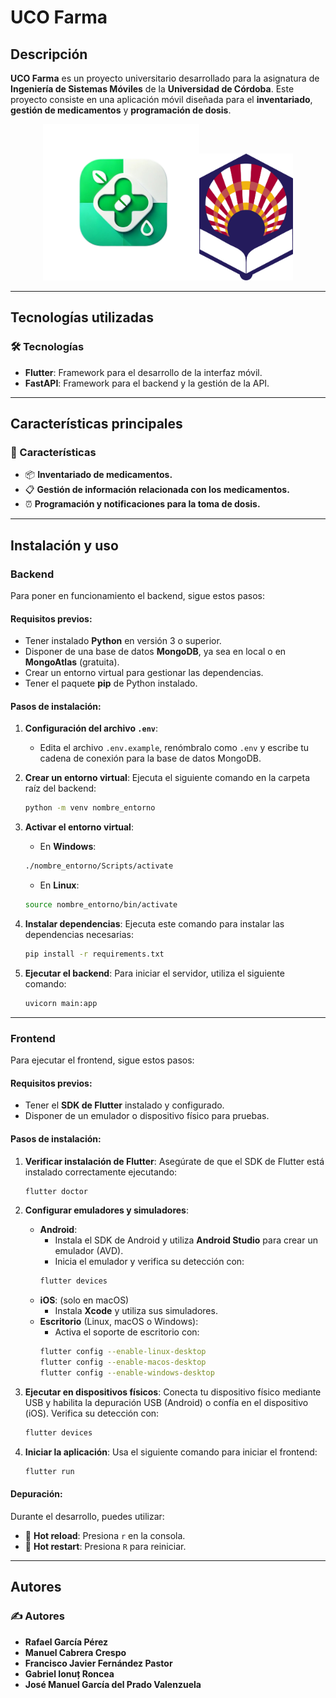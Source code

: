 # UCO Farma



## Descripción
**UCO Farma** es un proyecto universitario desarrollado para la asignatura de **Ingeniería de Sistemas Móviles** de la **Universidad de Córdoba**. Este proyecto consiste en una aplicación móvil diseñada para el **inventariado**, **gestión de medicamentos** y **programación de dosis**.
<p align="center"><img src="frontend/uco_farma/assets/images/logo-removebg.png" alt="Logo de UCO Farma" width="250"/><img src="frontend/uco_farma/assets/images/Logo_UCO.png" alt="Logo de UCO" width="150"/></p>

---

## Tecnologías utilizadas
### 🛠️ Tecnologías
- **Flutter**: Framework para el desarrollo de la interfaz móvil.
- **FastAPI**: Framework para el backend y la gestión de la API.

---

## Características principales
### 🌟 Características
- 📦 **Inventariado de medicamentos.**
- 📋 **Gestión de información relacionada con los medicamentos.**
- ⏰ **Programación y notificaciones para la toma de dosis.**

---

## Instalación y uso

### Backend
Para poner en funcionamiento el backend, sigue estos pasos:

#### Requisitos previos:
- Tener instalado **Python** en versión 3 o superior.
- Disponer de una base de datos **MongoDB**, ya sea en local o en **MongoAtlas** (gratuita).
- Crear un entorno virtual para gestionar las dependencias.
- Tener el paquete **pip** de Python instalado.

#### Pasos de instalación:

1. **Configuración del archivo `.env`**:
   - Edita el archivo `.env.example`, renómbralo como `.env` y escribe tu cadena de conexión para la base de datos MongoDB.

2. **Crear un entorno virtual**:
   Ejecuta el siguiente comando en la carpeta raíz del backend:
   ```bash
   python -m venv nombre_entorno
   ```

3. **Activar el entorno virtual**:
   - En **Windows**:
   ```bash
   ./nombre_entorno/Scripts/activate
   ```
   - En **Linux**:
   ```bash
   source nombre_entorno/bin/activate
   ```

4. **Instalar dependencias**:
   Ejecuta este comando para instalar las dependencias necesarias:
   ```bash
   pip install -r requirements.txt
   ```

5. **Ejecutar el backend**:
   Para iniciar el servidor, utiliza el siguiente comando:
   ```bash
   uvicorn main:app
   ```

---

### Frontend
Para ejecutar el frontend, sigue estos pasos:

#### Requisitos previos:
- Tener el **SDK de Flutter** instalado y configurado.
- Disponer de un emulador o dispositivo físico para pruebas.

#### Pasos de instalación:

1. **Verificar instalación de Flutter**:
   Asegúrate de que el SDK de Flutter está instalado correctamente ejecutando:
   ```bash
   flutter doctor
   ```

2. **Configurar emuladores y simuladores**:
   - **Android**:
     - Instala el SDK de Android y utiliza **Android Studio** para crear un emulador (AVD).
     - Inicia el emulador y verifica su detección con:
     ```bash
     flutter devices
     ```
   - **iOS**: (solo en macOS)
     - Instala **Xcode** y utiliza sus simuladores.
   - **Escritorio** (Linux, macOS o Windows):
     - Activa el soporte de escritorio con:
     ```bash
     flutter config --enable-linux-desktop
     flutter config --enable-macos-desktop
     flutter config --enable-windows-desktop
     ```

3. **Ejecutar en dispositivos físicos**:
   Conecta tu dispositivo físico mediante USB y habilita la depuración USB (Android) o confía en el dispositivo (iOS). Verifica su detección con:
   ```bash
   flutter devices
   ```

4. **Iniciar la aplicación**:
   Usa el siguiente comando para iniciar el frontend:
   ```bash
   flutter run
   ```

#### Depuración:
Durante el desarrollo, puedes utilizar:
- 🔄 **Hot reload**: Presiona `r` en la consola.
- 🔁 **Hot restart**: Presiona `R` para reiniciar.

---

## Autores
### ✍️ Autores
- **Rafael García Pérez**
- **Manuel Cabrera Crespo**
- **Francisco Javier Fernández Pastor**
- **Gabriel Ionuț Roncea**
- **José Manuel García del Prado Valenzuela**

